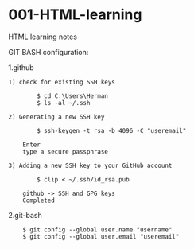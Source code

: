 # 001-HTML-learning
HTML learning notes


GIT BASH configuration:

1.github

    1) check for existing SSH keys

```
        $ cd C:\Users\Herman
        $ ls -al ~/.ssh
```

    2) Generating a new SSH key

```
        $ ssh-keygen -t rsa -b 4096 -C "useremail"
```
        Enter
        type a secure passphrase

    3) Adding a new SSH key to your GitHub account

```
        $ clip < ~/.ssh/id_rsa.pub
```
        github -> SSH and GPG keys
        Completed

2.git-bash

```
    $ git config --global user.name "username"
    $ git config --global user.email "useremail"
```